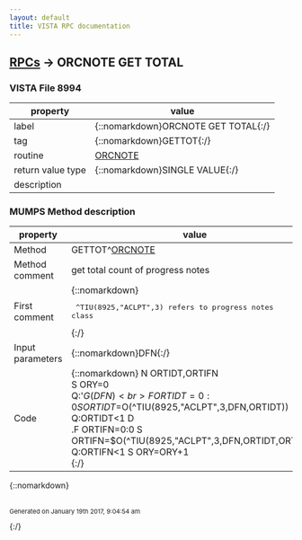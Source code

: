 ```yaml
---
layout: default
title: VISTA RPC documentation
---
```




## [RPCs](TableOfContent.md) &#8594; ORCNOTE GET TOTAL 



### VISTA File 8994 


 property | value 
--- | --- 
 label | {::nomarkdown}ORCNOTE GET TOTAL{:/}
 tag | {::nomarkdown}GETTOT{:/}
 routine | [ORCNOTE](http://code.osehra.org/dox/Routine_ORCNOTE_source.html)
 return value type | {::nomarkdown}SINGLE VALUE{:/}
 description | 


### MUMPS Method description

 property | value 
 --- | --- 
 Method | GETTOT^[ORCNOTE](http://code.osehra.org/dox/Routine_ORCNOTE_source.html)
 Method comment | get total count of progress notes
 First comment | {::nomarkdown}<pre> ^TIU(8925,"ACLPT",3) refers to progress notes class</pre>{:/}
 Input parameters | {::nomarkdown}DFN{:/}
 Code | {::nomarkdown}  N ORTIDT,ORTIFN<br> S ORY=0<br> Q:'$G(DFN)<br> F ORTIDT=0:0 S ORTIDT=$O(^TIU(8925,"ACLPT",3,DFN,ORTIDT)) Q:ORTIDT<1  D<br> .F ORTIFN=0:0 S ORTIFN=$O(^TIU(8925,"ACLPT",3,DFN,ORTIDT,ORTIFN)) Q:ORTIFN<1  S ORY=ORY+1<br>{:/}

{::nomarkdown} <br/><br/><p style="font-size: 11px">Generated on January 19th 2017, 9:04:54 am</p>{:/}